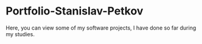 # Portfolio-Stanislav-Petkov
Here, you can view some of my software projects, I have done so far during my studies.
